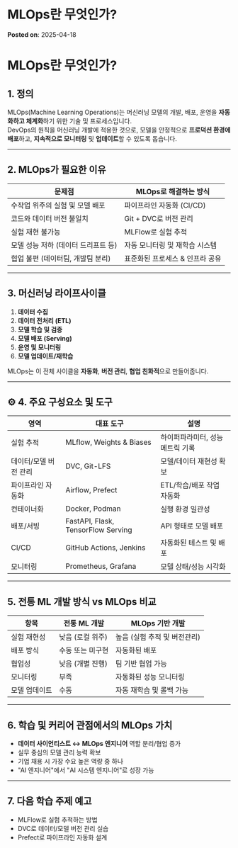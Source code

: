 # MLOps란 무엇인가?
**Posted on**: 2025-04-18

<h1>MLOps란 무엇인가?</h1>
<h2>  1. 정의</h2>
<p>MLOps(Machine Learning Operations)는 머신러닝 모델의 개발, 배포, 운영을 <strong>자동화하고 체계화</strong>하기 위한 기술 및 프로세스입니다.<br />DevOps의 원칙을 머신러닝 개발에 적용한 것으로, 모델을 안정적으로 <strong>프로덕션 환경에 배포</strong>하고, <strong>지속적으로 모니터링</strong> 및 <strong>업데이트</strong>할 수 있도록 돕습니다.</p>
<hr />
<h2>  2. MLOps가 필요한 이유</h2>
<table>
<thead>
<tr>
<th>문제점</th>
<th>MLOps로 해결하는 방식</th>
</tr>
</thead>
<tbody><tr>
<td>수작업 위주의 실험 및 모델 배포</td>
<td>파이프라인 자동화 (CI/CD)</td>
</tr>
<tr>
<td>코드와 데이터 버전 불일치</td>
<td>Git + DVC로 버전 관리</td>
</tr>
<tr>
<td>실험 재현 불가능</td>
<td>MLFlow로 실험 추적</td>
</tr>
<tr>
<td>모델 성능 저하 (데이터 드리프트 등)</td>
<td>자동 모니터링 및 재학습 시스템</td>
</tr>
<tr>
<td>협업 불편 (데이터팀, 개발팀 분리)</td>
<td>표준화된 프로세스 &amp; 인프라 공유</td>
</tr>
</tbody></table>
<hr />
<h2>  3. 머신러닝 라이프사이클</h2>
<ol>
<li><strong>데이터 수집</strong>  </li>
<li><strong>데이터 전처리 (ETL)</strong>  </li>
<li><strong>모델 학습 및 검증</strong>  </li>
<li><strong>모델 배포 (Serving)</strong>  </li>
<li><strong>운영 및 모니터링</strong>  </li>
<li><strong>모델 업데이트/재학습</strong></li>
</ol>
<p>MLOps는 이 전체 사이클을 <strong>자동화</strong>, <strong>버전 관리</strong>, <strong>협업 친화적</strong>으로 만들어줍니다.</p>
<hr />
<h2>⚙️ 4. 주요 구성요소 및 도구</h2>
<table>
<thead>
<tr>
<th>영역</th>
<th>대표 도구</th>
<th>설명</th>
</tr>
</thead>
<tbody><tr>
<td>실험 추적</td>
<td>MLflow, Weights &amp; Biases</td>
<td>하이퍼파라미터, 성능 메트릭 기록</td>
</tr>
<tr>
<td>데이터/모델 버전 관리</td>
<td>DVC, Git-LFS</td>
<td>모델/데이터 재현성 확보</td>
</tr>
<tr>
<td>파이프라인 자동화</td>
<td>Airflow, Prefect</td>
<td>ETL/학습/배포 작업 자동화</td>
</tr>
<tr>
<td>컨테이너화</td>
<td>Docker, Podman</td>
<td>실행 환경 일관성</td>
</tr>
<tr>
<td>배포/서빙</td>
<td>FastAPI, Flask, TensorFlow Serving</td>
<td>API 형태로 모델 배포</td>
</tr>
<tr>
<td>CI/CD</td>
<td>GitHub Actions, Jenkins</td>
<td>자동화된 테스트 및 배포</td>
</tr>
<tr>
<td>모니터링</td>
<td>Prometheus, Grafana</td>
<td>모델 상태/성능 시각화</td>
</tr>
</tbody></table>
<hr />
<h2>  5. 전통 ML 개발 방식 vs MLOps 비교</h2>
<table>
<thead>
<tr>
<th>항목</th>
<th>전통 ML 개발</th>
<th>MLOps 기반 개발</th>
</tr>
</thead>
<tbody><tr>
<td>실험 재현성</td>
<td>낮음 (로컬 위주)</td>
<td>높음 (실험 추적 및 버전관리)</td>
</tr>
<tr>
<td>배포 방식</td>
<td>수동 또는 미구현</td>
<td>자동화된 배포</td>
</tr>
<tr>
<td>협업성</td>
<td>낮음 (개별 진행)</td>
<td>팀 기반 협업 가능</td>
</tr>
<tr>
<td>모니터링</td>
<td>부족</td>
<td>자동화된 성능 모니터링</td>
</tr>
<tr>
<td>모델 업데이트</td>
<td>수동</td>
<td>자동 재학습 및 롤백 가능</td>
</tr>
</tbody></table>
<hr />
<h2>  6. 학습 및 커리어 관점에서의 MLOps 가치</h2>
<ul>
<li><strong>데이터 사이언티스트 ↔ MLOps 엔지니어</strong> 역할 분리/협업 증가</li>
<li>실무 중심의 모델 관리 능력 확보</li>
<li>기업 채용 시 가장 수요 높은 역량 중 하나</li>
<li>&quot;AI 엔지니어&quot;에서 &quot;AI 시스템 엔지니어&quot;로 성장 가능</li>
</ul>
<hr />
<h2>  7. 다음 학습 주제 예고</h2>
<ul>
<li>MLFlow로 실험 추적하는 방법</li>
<li>DVC로 데이터/모델 버전 관리 실습</li>
<li>Prefect로 파이프라인 자동화 설계</li>
</ul>